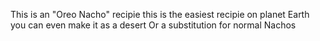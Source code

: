 This is an "Oreo Nacho" recipie
this is the easiest recipie on planet Earth
you can even make it as a desert
Or a substitution for normal Nachos